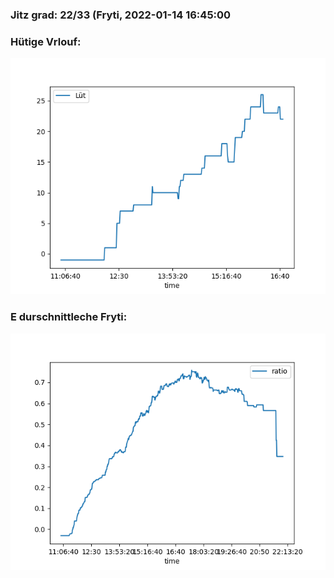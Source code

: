 ### Jitz grad: 22/33 (Fryti, 2022-01-14 16:45:00

### Hütige Vrlouf:
![Graph](Today.png)

### E durschnittleche Fryti:
![Graph](Fryti.png)